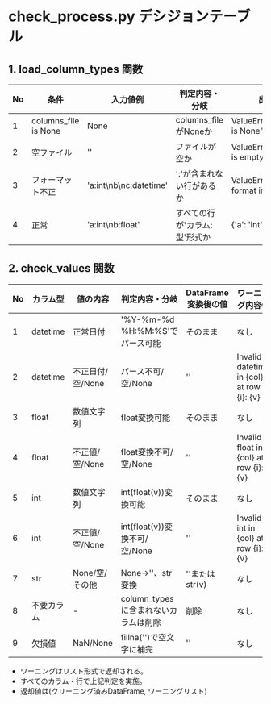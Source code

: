 # check_process.py デシジョンテーブル

## 1. load_column_types 関数

| No | 条件                         | 入力値例                | 判定内容・分岐                           | 出力・例外                      |
|----|------------------------------|-------------------------|------------------------------------------|----------------------------------|
| 1  | columns_file is None         | None                    | columns_fileがNoneか                     | ValueError("columns_file is None")|
| 2  | 空ファイル                   | ''                      | ファイルが空か                           | ValueError("columns_file is empty")|
| 3  | フォーマット不正             | 'a:int\nb\nc:datetime' | ':'が含まれない行があるか                | ValueError("invalid format in columns_file")|
| 4  | 正常                         | 'a:int\nb:float'        | すべての行が'カラム:型'形式か             | {'a': 'int', 'b': 'float'}       |


## 2. check_values 関数

| No | カラム型      | 値の内容         | 判定内容・分岐                                   | DataFrame変換後の値 | ワーニング内容例                                 |
|----|--------------|------------------|--------------------------------------------------|--------------------|-----------------------------------------------|
| 1  | datetime     | 正常日付         | '%Y-%m-%d %H:%M:%S'でパース可能                  | そのまま           | なし                                          |
| 2  | datetime     | 不正日付/空/None | パース不可/空/None                               | ''                 | Invalid datetime in {col} at row {i}: {v}     |
| 3  | float        | 数値文字列       | float変換可能                                    | そのまま           | なし                                          |
| 4  | float        | 不正値/空/None   | float変換不可/空/None                            | ''                 | Invalid float in {col} at row {i}: {v}        |
| 5  | int          | 数値文字列       | int(float(v))変換可能                            | そのまま           | なし                                          |
| 6  | int          | 不正値/空/None   | int(float(v))変換不可/空/None                    | ''                 | Invalid int in {col} at row {i}: {v}          |
| 7  | str          | None/空/その他   | None→''、str変換                                 | ''またはstr(v)     | なし                                          |
| 8  | 不要カラム    | -                | column_typesに含まれないカラムは削除              | 削除               | なし                                          |
| 9  | 欠損値       | NaN/None         | fillna('')で空文字に補完                         | ''                 | なし                                          |

- ワーニングはリスト形式で返却される。
- すべてのカラム・行で上記判定を実施。
- 返却値は(クリーニング済みDataFrame, ワーニングリスト)
